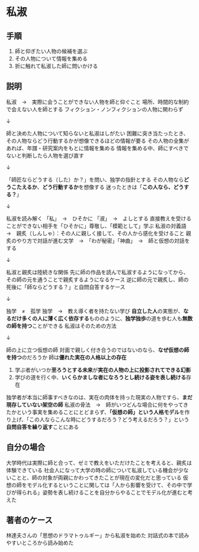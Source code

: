 # 私淑



## 手順

1. 師と仰ぎたい人物の候補を選ぶ
2. その人物について情報を集める
3. 折に触れて私淑した師に問いかける



## 説明

私淑　→　実際に会うことができない人物を師と仰ぐこと
場所、時間的な制約で会えない人を師とする
フィクション・ノンフィクションの人物に関わらず

↓

師と決めた人物について知らないと私淑はしがたい
困難に突き当たったとき、その人物ならどう行動するかが想像できるほどの情報が要る
その人物の全集があれば、年譜・研究案内をもとに情報を集める
情報を集める中、師にすべきでないと判断したら人物を選び直す

↓

「師匠ならどうする（した）か？」を問い、独学の指針とする
その人物なら**どうこたえるか**、**どう行動するか**を想像する
迷ったときは「**この人なら、どうする？**」

↓

私淑を読み解く
「私」　→　ひそかに
「淑」　→　よしとする
直接教えを受けることができない相手を「ひそかに」尊敬し、「模範として」学ぶ
私淑の対義語　→　親炙（しんしゃ）：その人に親しく接して、その人から感化を受けること
親炙のやり方で対話が進む文学　→　「わが秘密」「神曲」　→　師と仮想の対話をする

↓

私淑と親炙は陸続きな関係
先に師の作品を読んで私淑するようになってから、その師の元を通うことで親炙するようになるケース
逆に師の元で親炙し、師の死後に「師ならどうする？」と自問自答するケース

↓

独学　≠　孤学
独学　→　教え導く者を持たない学び
**自立した人**の実態が、**なるだけ多くの人に薄く広く依存する**もののように、**独学独歩**の道を歩む人も**無数の師を持つ**ことができる
私淑はそのための方法

↓

師の上に立つ仮想の師
対面で親しく付き合うのではないのなら、**なぜ仮想の師を持つ**のだろうか
師は**優れた実在の人格以上の存在**

1. 学ぶ者がいつか**至ろうとする未来**が**実在の人物の上に投影されてできる幻影**
2. 学びの道を行く中、**いくらかましな者になろうとし続ける姿を表し続ける**存在

独学者が本当に師事すべきなのは、実在の肉体を持った現実の人物ですら、**まだ現存していない架空の師**
私淑の骨法　→　師がいつどんな場合に何をやってきたかという事実を集めることにとどまらず、**「仮想の師」という人格モデル**を作り上げ、「この人ならこんな時にどうするだろう？どう考えるだろう？」という**自問自答を繰り返す**ことにある



## 自分の場合

大学時代は実際に師と合って、ゼミで教えをいただけたことを考えると、親炙は体験できている
社会人になって大学の時の師について私淑している機会が少ないことと、師の対象が両親にかわってきたことが現在の変化だと思っている
仮想の師をモデル化するということに関しては「人から影響を受けて、その中で学びが得られる」姿勢を表し続けることを自分からやることでモデル化が進むと考えた



## 著者のケース

林達夫さんの「思想のドラマトゥルギー」から私淑を始めた
対話式の本で読みやすいところから読み始めた